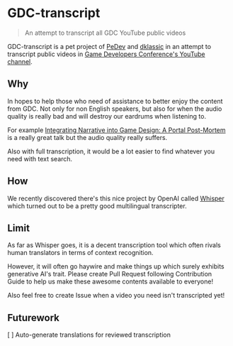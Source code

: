 # GDC-transcript

> An attempt to transcript all GDC YouTube public videos

GDC-transcript is a pet project of [PeDev](https://twitter.com/PeDev_) and [dklassic](https://twitter.com/RandomDevDK) in an attempt to transcript public videos in [Game Developers Conference's YouTube channel](https://www.youtube.com/@Gdconf).

## Why

In hopes to help those who need of assistance to better enjoy the content from GDC. Not only for non English speakers, but also for when the audio quality is really bad and will destroy our eardrums when listening to.

For example [Integrating Narrative into Game Design: A Portal Post-Mortem](https://www.youtube.com/watch?v=c2YRVWZupwo) is a really great talk but the audio quality really suffers.

Also with full transcription, it would be a lot easier to find whatever you need with text search.

## How

We recently discovered there's this nice project by OpenAI called [Whisper](https://github.com/openai/whisper) which turned out to be a pretty good multilingual transcripter.

## Limit

As far as Whisper goes, it is a decent transcription tool which often rivals human translators in terms of context recognition.

However, it will often go haywire and make things up which surely exhibits generative AI's trait. Please create Pull Request following Contribution Guide to help us make these awesome contents available to everyone!

Also feel free to create Issue when a video you need isn't transcripted yet!

## Futurework

[ ] Auto-generate translations for reviewed transcription
